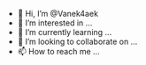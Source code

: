 - 👋 Hi, I’m @Vanek4aek
- 👀 I’m interested in ...
- 🌱 I’m currently learning ...
- 💞️ I’m looking to collaborate on ...
- 📫 How to reach me ...

<!---
Vanek4aek/Vanek4aek is a ✨ special ✨ repository because its `README.md` (this file) appears on your GitHub profile.
You can click the Preview link to take a look at your changes.
--->

